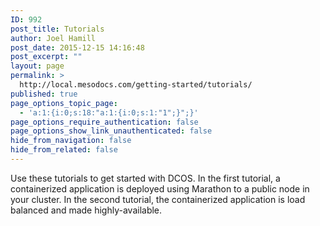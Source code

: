 ```yaml
---
ID: 992
post_title: Tutorials
author: Joel Hamill
post_date: 2015-12-15 14:16:48
post_excerpt: ""
layout: page
permalink: >
  http://local.mesodocs.com/getting-started/tutorials/
published: true
page_options_topic_page:
  - 'a:1:{i:0;s:18:"a:1:{i:0;s:1:"1";}";}'
page_options_require_authentication: false
page_options_show_link_unauthenticated: false
hide_from_navigation: false
hide_from_related: false
---
```

Use these tutorials to get started with DCOS. In the first tutorial, a containerized application is deployed using Marathon to a public node in your cluster. In the second tutorial, the containerized application is load balanced and made highly-available.